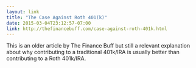 ```yaml
---
layout: link
title: "The Case Against Roth 401(k)"
date: 2015-03-04T23:12:57-07:00
link: http://thefinancebuff.com/case-against-roth-401k.html
---
```

This is an older article by The Finance Buff but still a relevant explanation
about why contributing to a traditional 401k/IRA is usually better than 
contributing to a Roth 401k/IRA.
